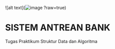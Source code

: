 ![alt text](![image](https://github.com/user-attachments/assets/e2ae6d2c-8553-4826-877e-1c857953d654)
?raw=true)
# SISTEM ANTREAN BANK
Tugas Praktikum Struktur Data dan Algoritma
